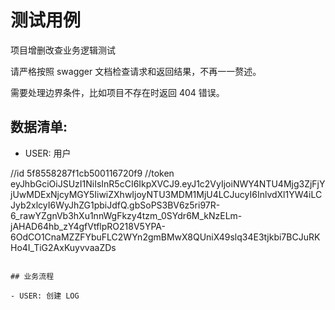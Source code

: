 # 测试用例

项目增删改查业务逻辑测试

请严格按照 swagger 文档检查请求和返回结果，不再一一赘述。

需要处理边界条件，比如项目不存在时返回 404 错误。

## 数据清单:

- USER: 用户

//id
5f8558287f1cb500116720f9
//token
eyJhbGciOiJSUzI1NiIsInR5cCI6IkpXVCJ9.eyJ1c2VyIjoiNWY4NTU4Mjg3ZjFjYjUwMDExNjcyMGY5IiwiZXhwIjoyNTU3MDM1MjU4LCJucyI6InlvdXl1YW4iLCJyb2xlcyI6WyJhZG1pbiJdfQ.gbSoPS3BV6z5ri97R-6_rawYZgnVb3hXu1nnWgFkzy4tzm_0SYdr6M_kNzELm-jAHAD64hb_zY4gfVtflpRO218V5YPA-6OdCO1CnaMZZFYbuFLC2WYn2gmBMwX8QUniX49slq34E3tjkbi7BCJuRKHo4I_TiG2AxKuyvvaaZDs

```

## 业务流程

- USER: 创建 LOG
